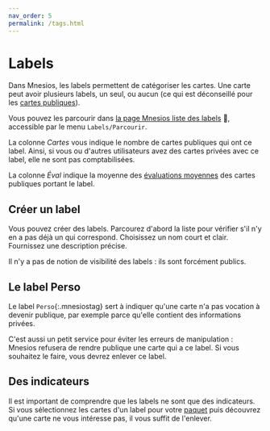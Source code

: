 ```yaml
---
nav_order: 5
permalink: /tags.html
---
```


# Labels

Dans Mnesios, les labels permettent de catégoriser les cartes. Une carte peut avoir plusieurs labels, un seul, ou aucun (ce qui est déconseillé pour les [cartes publiques](authoring.md#visibilité-des-cartes)).

Vous pouvez les parcourir dans [la page Mnesios liste des labels](https://www.mnesios.com/Tags/)&nbsp;🐘, accessible par le menu `Labels/Parcourir`.

La colonne _Cartes_ vous indique le nombre de cartes publiques qui ont ce label. Ainsi, si vous ou d'autres utilisateurs avez des cartes privées avec ce label, elle ne sont pas comptabilisées.

La colonne _Éval_ indique la moyenne des [évaluations moyennes](/rating.md) des cartes publiques portant le label.

## Créer un label

Vous pouvez créer des labels. Parcourez d'abord la liste pour vérifier s'il n'y en a pas déjà un qui correspond. Choisissez un nom court et clair. Fournissez une description précise.

Il n'y a pas de notion de visibilité des labels : ils sont forcément publics.

## Le label Perso

Le label `Perso`{:.mnesiostag} sert à indiquer qu'une carte n'a pas vocation à devenir publique, par exemple parce qu'elle contient des informations privées.

C'est aussi un petit service pour éviter les erreurs de manipulation : Mnesios refusera de rendre publique une carte qui a ce label. Si vous souhaitez le faire, vous devrez enlever ce label.

## Des indicateurs

Il est important de comprendre que les labels ne sont que des indicateurs. Si vous sélectionnez les cartes d'un label pour votre [paquet](deck.md) puis découvrez qu'une carte ne vous intéresse pas, il vous suffit de l'enlever.
